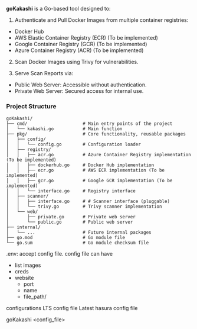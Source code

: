 **goKakashi** is a Go-based tool designed to:

1. Authenticate and Pull Docker Images from multiple container registries:
- Docker Hub 
- AWS Elastic Container Registry (ECR) (To be implemented)
- Google Container Registry (GCR) (To be implemented)
- Azure Container Registry (ACR) (To be implemented)
2. Scan Docker Images using Trivy for vulnerabilities.

3. Serve Scan Reports via:
- Public Web Server: Accessible without authentication. 
- Private Web Server: Secured access for internal use.

### Project Structure

```
goKakashi/
├── cmd/                     # Main entry points of the project
│   └── kakashi.go           # Main function
├── pkg/                     # Core functionality, reusable packages
│   ├── config/
│   │   └── config.go        # Configuration loader
│   ├── registry/
│   │   ├── acr.go           # Azure Container Registry implementation (To be implemented)
│   │   ├── dockerhub.go     # Docker Hub implementation
│   │   ├── ecr.go           # AWS ECR implementation (To be implemented)
│   │   ├── gcr.go           # Google GCR implementation (To be implemented)
│   │   └── interface.go     # Registry interface
│   ├── scanner/
│   │   ├── interface.go     # # Scanner interface (pluggable)
│   │   └── trivy.go         # Trivy scanner implementation
│   └── web/
│       ├── private.go       # Private web server
│       └── public.go        # Public web server
├── internal/
│   └── ...                  # Future internal packages
├── go.mod                   # Go module file
└── go.sum                   # Go module checksum file
```


.env: accept config file. 
config file can have 
- list images 
- creds
- website
  - port
  - name
  - file_path/

configurations
LTS config file
Latest hasura config file 

goKakashi <config_file> 

